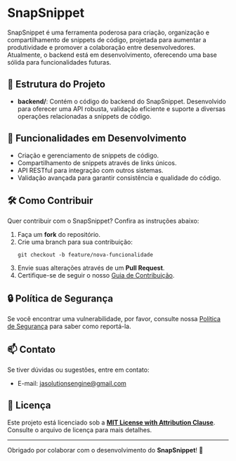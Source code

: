# SnapSnippet

SnapSnippet é uma ferramenta poderosa para criação, organização e compartilhamento de snippets de código, projetada para aumentar a produtividade e promover a colaboração entre desenvolvedores. Atualmente, o backend está em desenvolvimento, oferecendo uma base sólida para funcionalidades futuras.

## 📂 Estrutura do Projeto

- **backend/**: Contém o código do backend do SnapSnippet. Desenvolvido para oferecer uma API robusta, validação eficiente e suporte a diversas operações relacionadas a snippets de código.

## 🚀 Funcionalidades em Desenvolvimento

- Criação e gerenciamento de snippets de código.
- Compartilhamento de snippets através de links únicos.
- API RESTful para integração com outros sistemas.
- Validação avançada para garantir consistência e qualidade do código.

## 🛠️ Como Contribuir

Quer contribuir com o SnapSnippet? Confira as instruções abaixo:

1. Faça um **fork** do repositório.
2. Crie uma branch para sua contribuição:
   ```
   git checkout -b feature/nova-funcionalidade
   ```
3. Envie suas alterações através de um **Pull Request**.
4. Certifique-se de seguir o nosso [Guia de Contribuição](./CONTRIBUTING.md).

## 🔒 Política de Segurança

Se você encontrar uma vulnerabilidade, por favor, consulte nossa [Política de Segurança](./SECURITY.md) para saber como reportá-la.

## 📫 Contato

Se tiver dúvidas ou sugestões, entre em contato:
- E-mail: [jasolutionsengine@gmail.com](mailto:jasolutionsengine@gmail.com)

## 📝 Licença

Este projeto está licenciado sob a **[MIT License with Attribution Clause](./LICENSE)**. Consulte o arquivo de licença para mais detalhes.

---

Obrigado por colaborar com o desenvolvimento do **SnapSnippet**! 🎉
